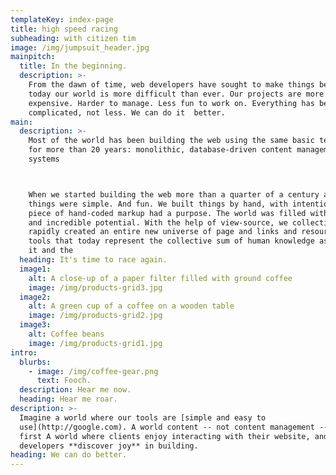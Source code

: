 ```yaml
---
templateKey: index-page
title: high speed racing
subheading: with citizen tim
image: /img/jumpsuit_header.jpg
mainpitch:
  title: In the beginning.
  description: >-
    From the dawn of time, web developers have sought to make things better. Yet
    today our world is more difficult than ever. Our projects are more
    expensive. Harder to manage. Less fun to work on. Everything has become MORE
    complicated, not less. We can do it  better.
main:
  description: >-
    Most of the world has been building the web using the same basic technique
    for more than 20 years: monolithic, database-driven content management
    systems 



    When we started building the web more than a quarter of a century ago,
    things were simple. And fun. We built things by hand, with intention. Every
    piece of hand-coded markup had a purpose. The world was filled with optimism
    and incredible potential. With the help of view-source, we collectively and
    rapidly created an entire new universe of page and links and resources and
    tools that today represent the collective sum of human knowledge as we know
    it and the 
  heading: It's time to race again.
  image1:
    alt: A close-up of a paper filter filled with ground coffee
    image: /img/products-grid3.jpg
  image2:
    alt: A green cup of a coffee on a wooden table
    image: /img/products-grid2.jpg
  image3:
    alt: Coffee beans
    image: /img/products-grid1.jpg
intro:
  blurbs:
    - image: /img/coffee-gear.png
      text: Fooch.
  description: Hear me now.
  heading: Hear me roar.
description: >-
  Imagine a world where our tools are [simple and easy to
  use](http://google.com). A world content -- not content management -- comes
  first A world where clients enjoy interacting with their website, and where
  developers **discover joy** in building.
heading: We can do better.
---
```


